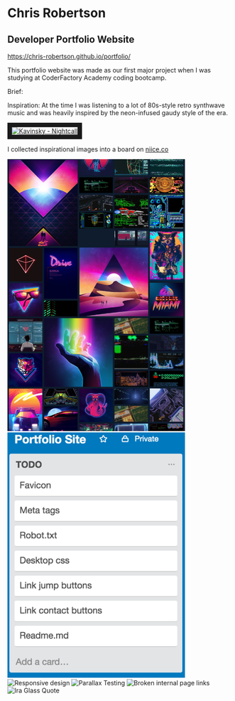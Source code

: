 # Chris Robertson
## Developer Portfolio Website

https://chris-robertson.github.io/portfolio/

This portfolio website was made as our first major project when I was studying at CoderFactory Academy coding bootcamp.

Brief:

Inspiration:
At the time I was listening to a lot of 80s-style retro synthwave music and was heavily inspired by the neon-infused gaudy style of the era.

<a href="http://www.youtube.com/watch?feature=player_embedded&v=MV_3Dpw-BRY
" target="_blank"><img src="http://img.youtube.com/vi/MV_3Dpw-BRY/0.jpg" 
alt="Kavinsky - Nightcall" width="240" height="180" border="10" /></a>

I collected inspirational images into a board on [niice.co](https://niice.co/m/4dbeb203f69cb87f0b3b8c04d6e8d6d7)

<img src="https://github.com/Chris-Robertson/portfolio/blob/master/images/readme/niice_inspiration_board.png" alt="niice.co inspiration board" width="400" />

<img src="https://github.com/Chris-Robertson/portfolio/blob/master/images/readme/portfolio_trello.png" alt="niice.co inspiration board" width="400" />

<img src="https://github.com/Chris-Robertson/portfolio/blob/master/images/readme/responsive_design_01.gif" alt="Responsive design" width="400" />

<img src="https://github.com/Chris-Robertson/portfolio/blob/master/images/readme/parallax_testing_01.gif" alt="Parallax Testing" width="400" />

<img src="https://github.com/Chris-Robertson/portfolio/blob/master/images/readme/jump_links_broken_01.gif" alt="Broken internal page links" width="400" />

<img src="https://github.com/Chris-Robertson/portfolio/blob/master/images/readme/ira_glass_quote_02.gif" alt="Ira Glass Quote" width="400" />
